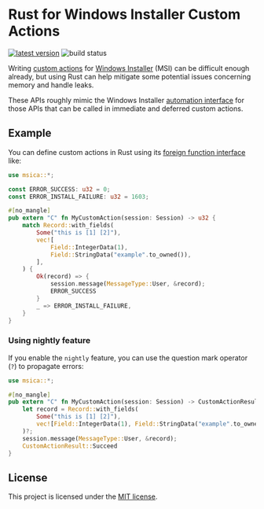 # Rust for Windows Installer Custom Actions

[![latest version](https://img.shields.io/crates/v/msica?logo=rust)](https://crates.io/crates/msica)
![build status](https://github.com/heaths/msica-rs/actions/workflows/ci.yml/badge.svg?event=push)

Writing [custom actions] for [Windows Installer] (MSI) can be difficult enough already,
but using Rust can help mitigate some potential issues concerning memory and handle leaks.

These APIs roughly mimic the Windows Installer [automation interface] for those APIs
that can be called in immediate and deferred custom actions.

## Example

You can define custom actions in Rust using its [foreign function interface][ffi] like:

```rust
use msica::*;

const ERROR_SUCCESS: u32 = 0;
const ERROR_INSTALL_FAILURE: u32 = 1603;

#[no_mangle]
pub extern "C" fn MyCustomAction(session: Session) -> u32 {
    match Record::with_fields(
        Some("this is [1] [2]"),
        vec![
            Field::IntegerData(1),
            Field::StringData("example".to_owned()),
        ],
    ) {
        Ok(record) => {
            session.message(MessageType::User, &record);
            ERROR_SUCCESS
        }
        _ => ERROR_INSTALL_FAILURE,
    }
}
```

### Using nightly feature

If you enable the `nightly` feature, you can use the question mark operator (`?`) to propagate errors:

```rust
use msica::*;

#[no_mangle]
pub extern "C" fn MyCustomAction(session: Session) -> CustomActionResult {
    let record = Record::with_fields(
        Some("this is [1] [2]"),
        vec![Field::IntegerData(1), Field::StringData("example".to_owned())],
    )?;
    session.message(MessageType::User, &record);
    CustomActionResult::Succeed
}
```

## License

This project is licensed under the [MIT license](LICENSE.txt).

[automation interface]: https://docs.microsoft.com/windows/win32/msi/automation-interface
[custom actions]: https://docs.microsoft.com/windows/win32/msi/custom-actions
[ffi]: https://doc.rust-lang.org/nomicon/ffi.html
[Windows Installer]: https://docs.microsoft.com/windows/win32/msi/about-windows-installer
